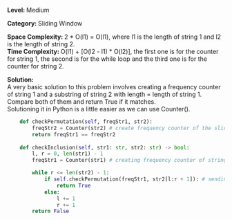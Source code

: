 <b>Level: </b>Medium

<b>Category: </b>Sliding Window

<b>Space Complexity: </b>2 * O(l1) = O(l1), where l1 is the length of string 1 and l2 is the length of string 2. 
<br/><b>Time Complexity: </b>O(l1) + [O(l2 - l1) * O(l2)],  the first one is for the counter for string 1, the second is for the while loop and the third one is for the counter for string 2.

<b>Solution: </b>
<br/>A very basic solution to this problem involves creating a frequency counter of string 1 and a substring of string 2 with length = length of string 1. Compare both of them and return True if it matches. 
<br/>Solutioning it in Python is a little easier as we can use Counter(). 

```python
    def checkPermutation(self, freqStr1, str2):
        freqStr2 = Counter(str2) # create frequency counter of the sliding window
        return freqStr1 == freqStr2
    
    def checkInclusion(self, str1: str, str2: str) -> bool:
        l, r = 0, len(str1) - 1
        freqStr1 = Counter(str1) # creating frequency counter of string 1 outside the while as it remains unchanged

        while r <= len(str2) - 1:
            if self.checkPermutation(freqStr1, str2[l:r + 1]): # sending the sliding window to our function. To call a python function in same class we use self. 
                return True
            else:
                l += 1
                r += 1
        return False
```


